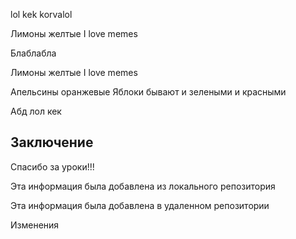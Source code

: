 lol kek korvalol 

Лимоны желтые 
I love memes

Блаблабла

Лимоны желтые 
I love memes

Апельсины оранжевые 
Яблоки бывают и зелеными и красными 

Абд
лол кек 

## Заключение
Спасибо за уроки!!!

Эта информация была добавлена из локального репозитория

Эта информация была добавлена в удаленном репозитории

Изменения
